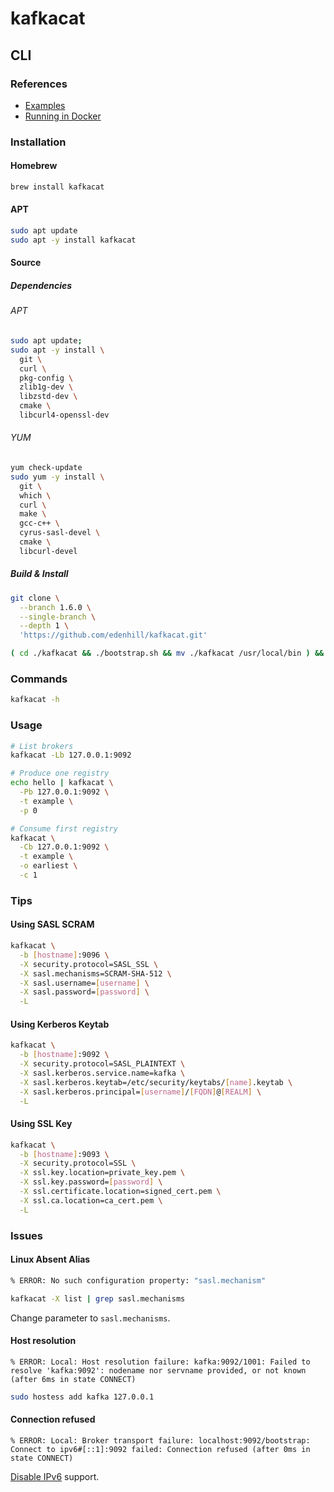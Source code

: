 # kafkacat

## CLI

### References

- [Examples](https://github.com/edenhill/kafkacat#examples)
- [Running in Docker](https://github.com/edenhill/kafkacat#running-in-docker)

### Installation

#### Homebrew

```sh
brew install kafkacat
```

#### APT

```sh
sudo apt update
sudo apt -y install kafkacat
```

#### Source

##### Dependencies

###### APT

```sh
sudo apt update;
sudo apt -y install \
  git \
  curl \
  pkg-config \
  zlib1g-dev \
  libzstd-dev \
  cmake \
  libcurl4-openssl-dev
```

###### YUM

```sh
yum check-update
sudo yum -y install \
  git \
  which \
  curl \
  make \
  gcc-c++ \
  cyrus-sasl-devel \
  cmake \
  libcurl-devel
```

##### Build & Install

```sh
git clone \
  --branch 1.6.0 \
  --single-branch \
  --depth 1 \
  'https://github.com/edenhill/kafkacat.git'

( cd ./kafkacat && ./bootstrap.sh && mv ./kafkacat /usr/local/bin ) && rm -fR ./kafkacat
```

### Commands

```sh
kafkacat -h
```

### Usage

```sh
# List brokers
kafkacat -Lb 127.0.0.1:9092

# Produce one registry
echo hello | kafkacat \
  -Pb 127.0.0.1:9092 \
  -t example \
  -p 0

# Consume first registry
kafkacat \
  -Cb 127.0.0.1:9092 \
  -t example \
  -o earliest \
  -c 1
```

<!-- ### Configuration

```sh
cat << EOF > kafkacat.conf
security.protocol=SSL
ssl.key.location=/var/lib/secret/client.pem
ssl.key.password=test1234
ssl.certificate.location=/var/lib/secret/client.pem
ssl.ca.location=/var/lib/secret/ca.pem
EOF
``` -->

### Tips

#### Using SASL SCRAM

```sh
kafkacat \
  -b [hostname]:9096 \
  -X security.protocol=SASL_SSL \
  -X sasl.mechanisms=SCRAM-SHA-512 \
  -X sasl.username=[username] \
  -X sasl.password=[password] \
  -L
```

#### Using Kerberos Keytab

```sh
kafkacat \
  -b [hostname]:9092 \
  -X security.protocol=SASL_PLAINTEXT \
  -X sasl.kerberos.service.name=kafka \
  -X sasl.kerberos.keytab=/etc/security/keytabs/[name].keytab \
  -X sasl.kerberos.principal=[username]/[FQDN]@[REALM] \
  -L
```

#### Using SSL Key

```sh
kafkacat \
  -b [hostname]:9093 \
  -X security.protocol=SSL \
  -X ssl.key.location=private_key.pem \
  -X ssl.key.password=[password] \
  -X ssl.certificate.location=signed_cert.pem \
  -X ssl.ca.location=ca_cert.pem \
  -L
```

### Issues

<!-- ####

```sh
% Fatal error at metadata_list:832:
% ERROR: Failed to acquire metadata: Local: Broker transport failure
```

```sh
kafkacat -V | grep builtin.features
``` -->

#### Linux Absent Alias

```sh
% ERROR: No such configuration property: "sasl.mechanism"
```

```sh
kafkacat -X list | grep sasl.mechanisms
```

Change parameter to `sasl.mechanisms`.

#### Host resolution

```log
% ERROR: Local: Host resolution failure: kafka:9092/1001: Failed to resolve 'kafka:9092': nodename nor servname provided, or not known (after 6ms in state CONNECT)
```

```sh
sudo hostess add kafka 127.0.0.1
```

#### Connection refused

```log
% ERROR: Local: Broker transport failure: localhost:9092/bootstrap: Connect to ipv6#[::1]:9092 failed: Connection refused (after 0ms in state CONNECT)
```

[Disable IPv6](/ipv6.md#disable) support.
